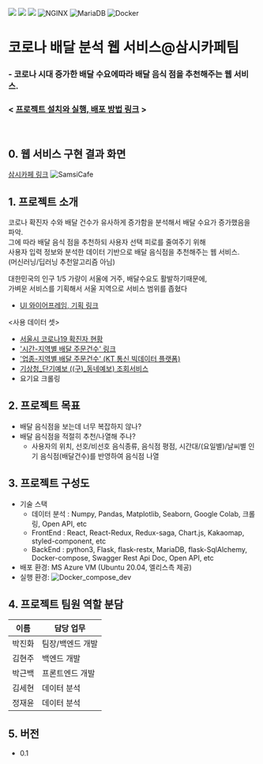 <img src="https://img.shields.io/badge/Pandas-E34F26?style=for-the-badge&logo=Pandas&logoColor=white"> <img src="https://img.shields.io/badge/React-00F?style=for-the-badge&logo=React&logoColor=blue"> <img src="https://img.shields.io/badge/Flask-000?style=for-the-badge&logo=Flask&logoColor=white"> <img alt="NGINX" src="https://img.shields.io/badge/NGINX-009639.svg?&amp;style=for-the-badge&amp;logo=NGINX&amp;logoColor=white" class="js-lazy-loaded qa-js-lazy-loaded" loading="lazy"> <img alt="MariaDB" src="https://img.shields.io/badge/Maria%20DB-1F305F.svg?&amp;style=for-the-badge&amp;logo=MariaDB&amp;logoColor=white" class="js-lazy-loaded qa-js-lazy-loaded" loading="lazy"> <img alt="Docker" src="https://img.shields.io/badge/Docker-ffff00.svg?&amp;style=for-the-badge&amp;logo=Docker&amp;logoColor=gray" class="js-lazy-loaded qa-js-lazy-loaded" loading="lazy">

# 코로나 배달 분석 웹 서비스@삼시카페팀

### - 코로나 시대 증가한  배달 수요에따라 배달 음식 점을 추천해주는 웹 서비스.   

### < [프로젝트 설치와 실행, 배포 방법 링크](InstallAndRun.md) >
<br>

## 0. 웹 서비스 구현 결과 화면
[삼시카페 링크](https://elice-second-project-team3.netlify.app/)
![SamsiCafe](https://kdt-gitlab.elice.io/003-part3-deliveryservice/team3/project-template/uploads/84a397cfc7af13cf2f5f244d5e980dee/SamsiCafe.gif)
## 1. 프로젝트 소개

코로나 확진자 수와 배달 건수가 유사하게 증가함을 분석해서 배달 수요가 증가했음을 파악.   
그에 따라 배달 음식 점을 추천하되 사용자 선택 피로를 줄여주기 위해   
사용자 입력 정보와 분석한 데이터 기반으로 배달 음식점을 추천해주는 웹 서비스.   
(머신러닝/딥러닝 추천알고리즘 아님)   

대한민국의 인구 1/5 가량이 서울에 거주, 배달수요도 활발하기때문에,   
가벼운 서비스를 기획해서 서울 지역으로 서비스 범위를 좁혔다


  - [UI 와이어프레임, 기획 링크](https://kdt-gitlab.elice.io/003-part3-deliveryservice/team3/project-template/-/wikis/%ED%94%84%EB%A1%9C%EC%A0%9D%ED%8A%B8-%EA%B8%B0%ED%9A%8D)

<사용 데이터 셋>
- [서울시 코로나19 확진자 현황](https://data.seoul.go.kr/dataList/OA-20279/S/1/datasetView.do)
- ['시간-지역별 배달 주문건수' 링크](https://bdp.kt.co.kr/invoke/SOKBP2603/?goodsCode=KGUTIMEORDER)
- ['업종-지역별 배달 주문건수' (KT 통신 빅데이터 플랫폼)](https://bdp.kt.co.kr/invoke/SOKBP2603/?goodsCode=KGUINDTORDER)
- [기상청_단기예보 ((구)_동네예보) 조회서비스](https://www.data.go.kr/iim/api/selectAPIAcountView.do)
- 요기요 크롤링
## 2. 프로젝트 목표

  - 배달 음식점을 보는데 너무 복잡하지 않나?
  - 배달 음식점을 적절히 추천/나열해 주나?
    - 사용자의 위치, 선호/비선호 음식종류, 음식점 평점, 시간대/(요일별)/날씨별 인기 음식점(배달건수)를 반영하여 음식점 나열

## 3. 프로젝트 구성도

  - 기술 스택
    - 데이터 분석 : Numpy, Pandas, Matplotlib, Seaborn, Google Colab, 크롤링, Open API, etc
    - FrontEnd : React, React-Redux, Redux-saga, Chart.js, Kakaomap, styled-component, etc
    - BackEnd : python3, Flask, flask-restx, MariaDB, flask-SqlAlchemy, Docker-compose, Swagger Rest Api Doc, Open API, etc
  - 배포 환경: MS Azure VM (Ubuntu 20.04, 엘리스측 제공)
  - 실행 환경: 
  ![Docker_compose_dev](/uploads/947aab1424cc6e92fdf92e8b8b3f3669/Docker_compose_dev.png)

## 4. 프로젝트 팀원 역할 분담
| 이름 | 담당 업무 |
| ------ | ------ |
| 박진화 | 팀장/백엔드 개발 |
| 김현주 | 백엔드 개발 |
| 박근백 | 프론트엔드 개발 |
| 김세현 | 데이터 분석 |
| 정재윤 | 데이터 분석 |

## 5. 버전
  - 0.1
